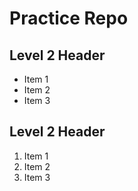 # Practice Repo

## Level 2 Header            
- Item 1
- Item 2
- Item 3

## Level 2 Header
1. Item 1
2. Item 2
3. Item 3





